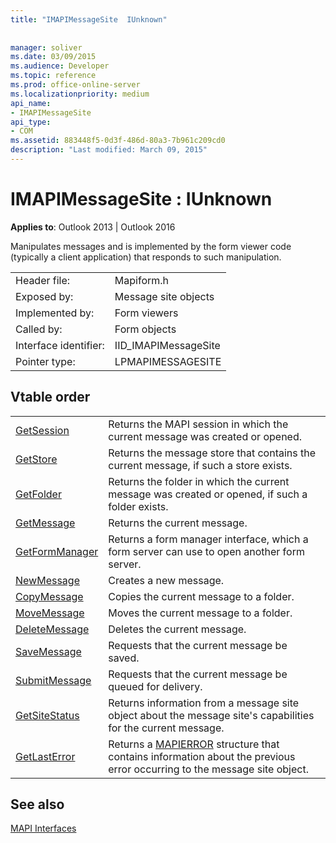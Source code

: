 ```yaml
---
title: "IMAPIMessageSite  IUnknown"
 
 
manager: soliver
ms.date: 03/09/2015
ms.audience: Developer
ms.topic: reference
ms.prod: office-online-server
ms.localizationpriority: medium
api_name:
- IMAPIMessageSite
api_type:
- COM
ms.assetid: 883448f5-0d3f-486d-80a3-7b961c209cd0
description: "Last modified: March 09, 2015"
---
```


# IMAPIMessageSite : IUnknown

  
  
**Applies to**: Outlook 2013 | Outlook 2016 
  
Manipulates messages and is implemented by the form viewer code (typically a client application) that responds to such manipulation.
  
|||
|:-----|:-----|
|Header file:  <br/> |Mapiform.h  <br/> |
|Exposed by:  <br/> |Message site objects  <br/> |
|Implemented by:  <br/> |Form viewers  <br/> |
|Called by:  <br/> |Form objects  <br/> |
|Interface identifier:  <br/> |IID_IMAPIMessageSite  <br/> |
|Pointer type:  <br/> |LPMAPIMESSAGESITE  <br/> |
   
## Vtable order

|||
|:-----|:-----|
|[GetSession](imapimessagesite-getsession.md) <br/> |Returns the MAPI session in which the current message was created or opened.  <br/> |
|[GetStore](imapimessagesite-getstore.md) <br/> |Returns the message store that contains the current message, if such a store exists.  <br/> |
|[GetFolder](imapimessagesite-getfolder.md) <br/> |Returns the folder in which the current message was created or opened, if such a folder exists.  <br/> |
|[GetMessage](imapimessagesite-getmessage.md) <br/> |Returns the current message.  <br/> |
|[GetFormManager](imapimessagesite-getformmanager.md) <br/> |Returns a form manager interface, which a form server can use to open another form server.  <br/> |
|[NewMessage](imapimessagesite-newmessage.md) <br/> |Creates a new message.  <br/> |
|[CopyMessage](imapimessagesite-copymessage.md) <br/> |Copies the current message to a folder.  <br/> |
|[MoveMessage](imapimessagesite-movemessage.md) <br/> |Moves the current message to a folder.  <br/> |
|[DeleteMessage](imapimessagesite-deletemessage.md) <br/> |Deletes the current message.  <br/> |
|[SaveMessage](imapimessagesite-savemessage.md) <br/> |Requests that the current message be saved.  <br/> |
|[SubmitMessage](imapimessagesite-submitmessage.md) <br/> |Requests that the current message be queued for delivery.  <br/> |
|[GetSiteStatus](imapimessagesite-getsitestatus.md) <br/> |Returns information from a message site object about the message site's capabilities for the current message.  <br/> |
|[GetLastError](imapimessagesite-getlasterror.md) <br/> |Returns a [MAPIERROR](mapierror.md) structure that contains information about the previous error occurring to the message site object.  <br/> |
   
## See also



[MAPI Interfaces](mapi-interfaces.md)

